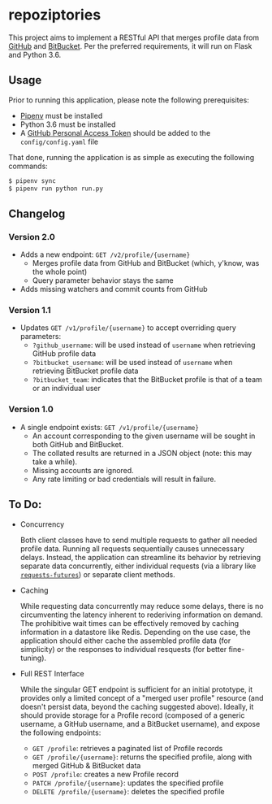 # repoziptories
This project aims to implement a RESTful API that merges profile data from [GitHub](https://github.com) and [BitBucket](https://bitbucket.org). Per the preferred requirements, it will run on Flask and Python 3.6.


## Usage
Prior to running this application, please note the following prerequisites:

  - [Pipenv](https://pipenv.readthedocs.io/en/latest/) must be installed
  - Python 3.6 must be installed
  - A [GitHub Personal Access Token](https://github.com/settings/tokens) should be added to the `config/config.yaml` file

That done, running the application is as simple as executing the following commands:
```bash
$ pipenv sync
$ pipenv run python run.py
```


## Changelog
### Version 2.0
  - Adds a new endpoint: `GET /v2/profile/{username}`
    - Merges profile data from GitHub and BitBucket (which, y'know, was the whole point)
    - Query parameter behavior stays the same
  - Adds missing watchers and commit counts from GitHub

### Version 1.1
  - Updates `GET /v1/profile/{username}` to accept overriding query parameters:
    - `?github_username`: will be used instead of `username` when retrieving GitHub profile data
    - `?bitbucket_username`: will be used instead of `username` when retrieving BitBucket profile data
    - `?bitbucket_team`: indicates that the BitBucket profile is that of a team or an individual user

### Version 1.0
  - A single endpoint exists: `GET /v1/profile/{username}`
    - An account corresponding to the given username will be sought in both GitHub and BitBucket.
    - The collated results are returned in a JSON object (note: this may take a while).
    - Missing accounts are ignored.
    - Any rate limiting or bad credentials will result in failure.


## To Do:
  - Concurrency

      Both client classes have to send multiple requests to gather all needed profile data. Running all requests sequentially causes unnecessary delays. Instead, the application can streamline its behavior by retrieving separate data concurrently, either individual requests (via a library like [`requests-futures`](https://github.com/ross/requests-futures)) or separate client methods.

  - Caching

      While requesting data concurrently may reduce some delays, there is no circumventing the latency inherent to rederiving information on demand. The prohibitive wait times can be effectively removed by caching information in a datastore like Redis. Depending on the use case, the application should either cache the assembled profile data (for simplicity) or the responses to individual resquests (for better fine-tuning).

  - Full REST Interface

      While the singular GET endpoint is sufficient for an initial prototype, it provides only a limited concept of a "merged user profile" resource (and doesn't persist data, beyond the caching suggested above). Ideally, it should provide storage for a Profile record (composed of a generic username, a GitHub username, and a BitBucket username), and expose the following endpoints:
      - `GET /profile`: retrieves a paginated list of Profile records
      - `GET /profile/{username}`: returns the specified profile, along with merged GitHub & BitBucket data
      - `POST /profile`: creates a new Profile record
      - `PATCH /profile/{username}`: updates the specified profile
      - `DELETE /profile/{username}`: deletes the specified profile
